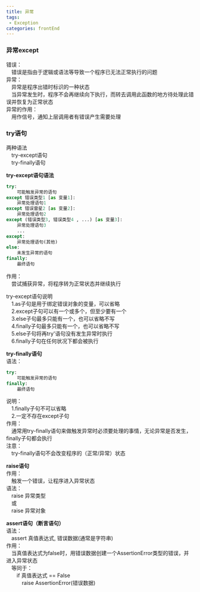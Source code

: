 ```yaml
---
title: 异常
tags: 
 - Exception
categories: frontEnd
---
```



### 异常except
错误：  
&emsp;错误是指由于逻辑或语法等导致一个程序已无法正常执行的问题  
异常：  
&emsp;异常是程序出错时标识的一种状态  
&emsp;当异常发生时，程序不会再继续向下执行，而转去调用此函数的地方待处理此错误并恢复为正常状态  
异常的作用：  
&emsp;用作信号，通知上层调用者有错误产生需要处理
        
### try语句
两种语法  
&emsp;try-except语句  
&emsp;try-finally语句

**try-except语句语法**  
```python
try:
    可能触发异常的语句
except 错误类型1 [as 变量1]:
    异常处理语句1
except 错误雷星2 [as 变量2]:
    异常处理语句2
except (错误类型3, 错误类型4 , ...) [as 变量3]:
    异常处理语句3
    ...
except:
    异常处理语句(其他)
else:
    未发生异常的语句
finally:
    最终语句
```
作用：  
&emsp;尝试捕获异常，将程序转为正常状态并继续执行
            
try-except语句说明  
&emsp;1.as子句是用于绑定错误对象的变量，可以省略  
&emsp;2.except子句可以有一个或多个，但至少要有一个  
&emsp;3.else子句最多只能有一个，也可以省略不写  
&emsp;4.finally子句最多只能有一个，也可以省略不写  
&emsp;5.else子句将再try'语句没有发生异常时执行  
&emsp;6.finally子句在任何状况下都会被执行
        
**try-finally语句**  
语法：
```python
try:
    可能触发异常的语句
finally:
    最终语句
```
说明：  
&emsp;1.finally子句不可以省略  
&emsp;2.一定不存在except子句  
作用：  
&emsp;通常用try-finally语句来做触发异常时必须要处理的事情，无论异常是否发生，finally子句都会执行  
注意：  
&emsp;try-finally语句不会改变程序的（正常/异常）状态
            
**raise语句**  
作用：  
&emsp;触发一个错误，让程序进入异常状态  
语法：  
&emsp;raise 异常类型  
&emsp;或  
&emsp;raise 异常对象  
            
**assert语句（断言语句）**  
语法：  
&emsp;assert 真值表达式, 错误数据(通常是字符串)  
作用：  
&emsp;当真值表达式为false时，用错误数据创建一个AssertionError类型的错误，并进入异常状态  
&emsp;等同于：  
&emsp;&emsp;if 真值表达式 == False  
&emsp;&emsp;&emsp;raise AssertionError(错误数据)  
                       
